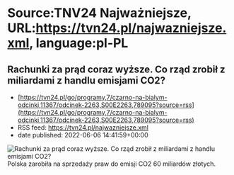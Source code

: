 # Source:TNV24 Najważniejsze, URL:https://tvn24.pl/najwazniejsze.xml, language:pl-PL

## Rachunki za prąd coraz wyższe. Co rząd zrobił z miliardami z handlu emisjami CO2?
 - [https://tvn24.pl/go/programy,7/czarno-na-bialym-odcinki,11367/odcinek-2263,S00E2263,789095?source=rss](https://tvn24.pl/go/programy,7/czarno-na-bialym-odcinki,11367/odcinek-2263,S00E2263,789095?source=rss)
 - RSS feed: https://tvn24.pl/najwazniejsze.xml
 - date published: 2022-06-06 14:41:59+00:00

<img alt="Rachunki za prąd coraz wyższe. Co rząd zrobił z miliardami z handlu emisjami CO2?" src="https://tvn24.pl/najnowsze/cdn-zdjecie-17qbli-czarno-na-bialym-5742023/alternates/LANDSCAPE_1280" />
    Polska zarobiła na sprzedaży praw do emisji CO2 60 miliardów złotych.

